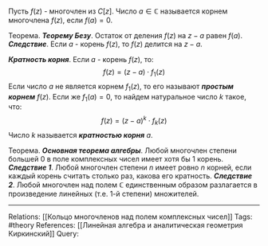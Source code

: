 Пусть $f(z)$ - многочлен из $C[z]$. Число $a \in \mathbb{C}$ называется корнем многочлена $f(z)$, если $f(a)=0$. 

Теорема. ***Теорему Безу***. Остаток от деления $f(z)$ на $z-a$ равен $f(a)$. 
***Следствие***. Если $a$ - корень $f(z)$, то $f(z)$ делится на $z-a$. 

***Кратность корня***. Если $a$ - корень $f(z)$, то: 
$$f(z)=(z-a) \cdot f_1(z)$$
Если число $a$ не является корнем $f_1(z)$, то его называют ***простым корнем*** $f(z)$. Если же $f_1(a)=0$, то найдем натуральное число $k$ такое, что:
$$f(z)=(z-a)^{k} \cdot f_k(z)$$
Число $k$ называется ***кратностью корня*** $a$. 

Теорема. ***Основная теорема алгебры***. Любой многочлен степени большей 0 в поле комплексных чисел имеет хотя бы 1 корень.
***Следствие 1***. Любой многочлен степени $n$ имеет ровно $n$ корней, если каждый корень считать столько раз, какова его кратность. 
***Следствие 2***. Любой многочлен над полем $\mathbb{C}$ единственным образом разлагается в произведение линейных (т.е. 1-й степени) множителей. 

___
Relations: [[Кольцо многочленов над полем комплексных чисел]] 
Tags: #theory 
References: [[Линейная алгебра и аналитическая геометрия Киркинский]] 
Query: 